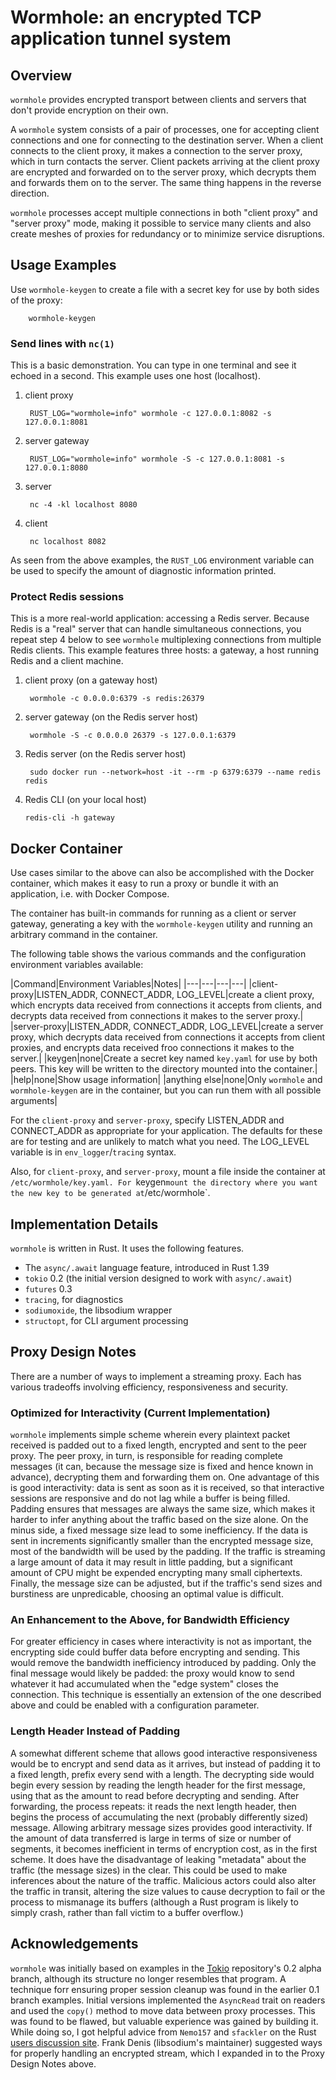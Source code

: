 # Wormhole: an encrypted TCP application tunnel system

## Overview

`wormhole` provides encrypted transport between clients and servers
that don't provide encryption on their own.

A `wormhole` system consists of a pair of processes, one for accepting
client connections and one for connecting to the destination server.
When a client connects to the client proxy, it makes a connection
to the server proxy, which in turn contacts the server. Client
packets arriving at the client proxy are encrypted and forwarded
on to the server proxy, which decrypts them and forwards them
on to the server. The same thing happens in the reverse direction.

`wormhole` processes accept multiple connections in both "client proxy"
and "server proxy" mode, making it possible to service many clients and
also create meshes of proxies for redundancy or to minimize service
disruptions.

## Usage Examples

Use `wormhole-keygen` to create a file with a secret key for use by both
sides of the proxy:

        wormhole-keygen

### Send lines with `nc(1)`

This is a basic demonstration. You can type in one terminal and see it echoed
in a second. This example uses one host (localhost).

1. client proxy

        RUST_LOG="wormhole=info" wormhole -c 127.0.0.1:8082 -s 127.0.0.1:8081

2. server gateway

        RUST_LOG="wormhole=info" wormhole -S -c 127.0.0.1:8081 -s 127.0.0.1:8080

3. server

        nc -4 -kl localhost 8080

4. client

        nc localhost 8082

As seen from the above examples, the `RUST_LOG` environment variable can be used to
specify the amount of diagnostic information printed.

### Protect Redis sessions

This is a more real-world application: accessing a Redis server. Because Redis is
a "real" server that can handle simultaneous connections, you repeat step 4 below
to see `wormhole` multiplexing connections from multiple Redis clients. This 
example features three hosts: a gateway, a host running Redis and a client machine. 

1. client proxy (on a gateway host)

        wormhole -c 0.0.0.0:6379 -s redis:26379

2. server gateway (on the Redis server host)

        wormhole -S -c 0.0.0.0 26379 -s 127.0.0.1:6379

3. Redis server (on the Redis server host)

        sudo docker run --network=host -it --rm -p 6379:6379 --name redis redis

4. Redis CLI (on your local host)

       redis-cli -h gateway

## Docker Container

Use cases similar to the above can also be accomplished with the Docker container,
which makes it easy to run a proxy or bundle it with an application, i.e. with
Docker Compose.

The container has built-in commands for running as a client or server gateway,
generating a key with the `wormhole-keygen` utility and running an arbitrary
command in the container.

The following table shows the various commands and the configuration environment
variables available:

|Command|Environment Variables|Notes|
|---|---|---|---|
|client-proxy|LISTEN_ADDR, CONNECT_ADDR, LOG_LEVEL|create a client proxy, which encrypts data received from connections it accepts from clients, and decrypts data received from connections it makes to the server proxy.|
|server-proxy|LISTEN_ADDR, CONNECT_ADDR, LOG_LEVEL|create a server proxy, which decrypts data received from connections it accepts from client proxies, and encrypts data received froo connections it makes to the server.|
|keygen|none|Create a secret key named `key.yaml` for use by both peers. This key will be written to the directory mounted into the container.|
|help|none|Show usage information|
|anything else|none|Only `wormhole` and `wormhole-keygen` are in the container, but you can run them with all possible arguments|

For the `client-proxy` and `server-proxy`, specify LISTEN_ADDR and CONNECT_ADDR as appropriate for your application. The defaults for these
are for testing and are unlikely to match what you need. The LOG_LEVEL variable is in `env_logger`/`tracing` syntax.

Also, for `client-proxy`, and `server-proxy`, mount a file inside the container at `/etc/wormhole/key.yaml. For `keygen` mount the
directory where you want the new key to be generated at `/etc/wormhole`.

## Implementation Details

`wormhole` is written in Rust. It uses the following features.

* The `async/.await` language feature, introduced in Rust 1.39
* `tokio` 0.2 (the initial version designed to work with `async/.await`)
* `futures` 0.3
* `tracing`, for diagnostics
* `sodiumoxide`, the libsodium wrapper
* `structopt`, for CLI argument processing

## Proxy Design Notes

There are a number of ways to implement a streaming proxy. Each has
various tradeoffs involving efficiency, responsiveness and security.

### Optimized for Interactivity (Current Implementation)

`wormhole` implements simple scheme wherein every plaintext packet
received is padded out to a fixed length, encrypted and sent to the peer
proxy. The peer proxy, in turn, is responsible for reading complete
messages (it can, because the message size is fixed and hence known
in advance), decrypting them and forwarding them on. One advantage of
this is good interactivity: data is sent as soon as it is received,
so that interactive sessions are responsive and do not lag while a
buffer is being filled. Padding ensures that messages are always the
same size, which makes it harder to infer anything about the traffic
based on the size alone. On the minus side, a fixed message size lead
to some inefficiency. If the data is sent in increments significantly
smaller than the encrypted message size, most of the bandwidth will be
used by the padding. If the traffic is streaming a large amount of data
it may result in little padding, but a significant amount of CPU might
be expended encrypting many small ciphertexts.  Finally, the message
size can be adjusted, but if the traffic's send sizes and burstiness are
unpredicable, choosing an optimal value is difficult.

### An Enhancement to the Above, for Bandwidth Efficiency

For greater efficiency in cases where interactivity is not as important,
the encrypting side could buffer data before encrypting and sending. This
would remove the bandwidth inefficiency introduced by padding. Only
the final message would likely be padded: the proxy would know to
send whatever it had accumulated when the "edge system" closes the
connection. This technique is essentially an extension of the one
described above and could be enabled with a configuration parameter.

### Length Header Instead of Padding

A somewhat different scheme that allows good interactive responsiveness
would be to encrypt and send data as it arrives, but instead of padding
it to a fixed length, prefix every send with a length. The decrypting
side would begin every session by reading the length header for the
first message, using that as the amount to read before decrypting
and sending. After forwarding, the process repeats: it reads the
next length header, then begins the process of accumulating the next
(probably differently sized) message.  Allowing arbitrary message
sizes provides good interactivity. If the amount of data transferred is
large in terms of size or number of segments, it becomes inefficient
in terms of encryption cost, as in the first scheme. It does have the
disadvantage of leaking "metadata" about the traffic (the message sizes)
in the clear. This could be used to make inferences about the nature of
the traffic. Malicious actors could also alter the traffic in transit,
altering the size values to cause decryption to fail or the process to
mismanage its buffers (although a Rust program is likely to simply crash,
rather than fall victim to a buffer overflow.)

## Acknowledgements

`wormhole` was initially based on examples in the
[Tokio](https://github.com/tokio-rs/tokio) repository's 0.2 alpha branch,
although its structure no longer resembles that program. A technique forr
ensuring proper session cleanup was found in the earlier 0.1 branch examples.
Initial versions implemented the `AsyncRead` trait on readers and used the
`copy()` method to move data between proxy processes. This was found to be
flawed, but valuable experience was gained by building it. While doing so, I
got helpful advice from `Nemo157` and `sfackler` on the Rust [users discussion
site](https://users.rust-lang.org). Frank Denis (libsodium's maintainer)
suggested ways for properly handling an encrypted stream, which I expanded in
to the Proxy Design Notes above.
